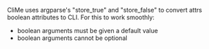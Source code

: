 CliMe uses argparse's "store_true" and "store_false" to convert attrs boolean attributes to CLI.
For this to work smoothly:

- boolean arguments must be given a default value
- boolean arguments cannot be optional

